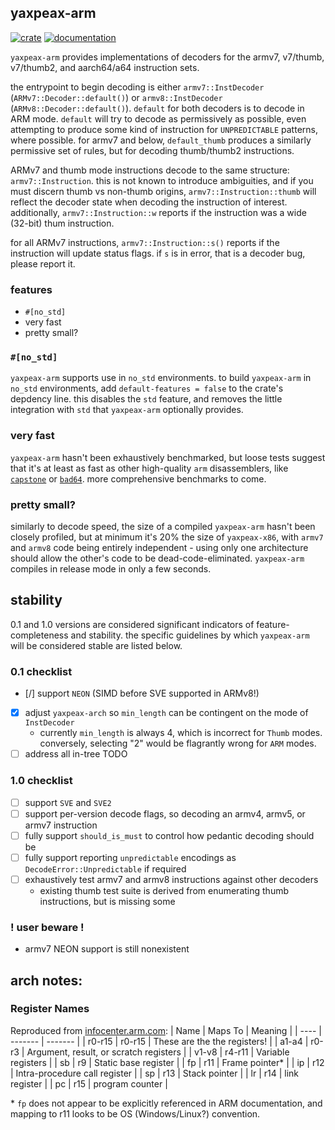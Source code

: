 ## yaxpeax-arm

[![crate](https://img.shields.io/crates/v/yaxpeax-arm.svg?logo=rust)](https://crates.io/crates/yaxpeax-arm)
[![documentation](https://docs.rs/yaxpeax-arm/badge.svg)](https://docs.rs/yaxpeax-arm)

`yaxpeax-arm` provides implementations of decoders for the armv7, v7/thumb, v7/thumb2, and aarch64/a64 instruction sets.

the entrypoint to begin decoding is either `armv7::InstDecoder` (`ARMv7::Decoder::default()`) or `armv8::InstDecoder` (`ARMv8::Decoder::default()`). `default` for both decoders is to decode in ARM mode. `default` will try to decode as permissively as possible, even attempting to produce some kind of instruction for `UNPREDICTABLE` patterns, where possible. for armv7 and below, `default_thumb` produces a similarly permissive set of rules, but for decoding thumb/thumb2 instructions.

ARMv7 and thumb mode instructions decode to the same structure: `armv7::Instruction`. this is not known to introduce ambiguities, and if you must discern thumb vs non-thumb origins, `armv7::Instruction::thumb` will reflect the decoder state when decoding the instruction of interest. additionally, `armv7::Instruction::w` reports if the instruction was a wide (32-bit) thum instruction.

for all ARMv7 instructions, `armv7::Instruction::s()` reports if the instruction will update status flags. if `s` is in error, that is a decoder bug, please report it.

### features

* `#[no_std]`
* very fast
* pretty small?

### `#[no_std]`
`yaxpeax-arm` supports use in `no_std` environments. to build `yaxpeax-arm` in `no_std` environments, add `default-features = false` to the crate's depdency line. this disables the `std` feature, and removes the little integration with `std` that `yaxpeax-arm` optionally provides.

### very fast
`yaxpeax-arm` hasn't been exhaustively benchmarked, but loose tests suggest that it's at least as fast as other high-quality `arm` disassemblers, like [`capstone`](https://github.com/capstone-engine/capstone) or [`bad64`](https://github.com/yrp604/bad64). more comprehensive benchmarks to come.

### pretty small?
similarly to decode speed, the size of a compiled `yaxpeax-arm` hasn't been closely profiled, but at minimum it's 20% the size of `yaxpeax-x86`, with `armv7` and `armv8` code being entirely independent - using only one architecture should allow the other's code to be dead-code-eliminated. `yaxpeax-arm` compiles in release mode in only a few seconds.

## stability
0.1 and 1.0 versions are considered significant indicators of feature-completeness and stability. the specific guidelines by which `yaxpeax-arm` will be considered stable are listed below.

### 0.1 checklist
- [/] support `NEON` (SIMD before SVE supported in ARMv8!)
- [x] adjust `yaxpeax-arch` so `min_length` can be contingent on the mode of `InstDecoder`
  - currently `min_length` is always 4, which is incorrect for `Thumb` modes.
    conversely, selecting "2" would be flagrantly wrong for `ARM` modes.
- [ ] address all in-tree TODO

### 1.0 checklist
- [ ] support `SVE` and `SVE2`
- [ ] support per-version decode flags, so decoding an armv4, armv5, or armv7 instruction
- [ ] fully support `should_is_must` to control how pedantic decoding should be
- [ ] fully support reporting `unpredictable` encodings as `DecodeError::Unpredictable` if required
- [ ] exhaustively test armv7 and armv8 instructions against other decoders
  - existing thumb test suite is derived from enumerating thumb instructions,
    but is missing some

### ! user beware !
* armv7 NEON support is still nonexistent

## arch notes:

### Register Names
Reproduced from [infocenter.arm.com](http://infocenter.arm.com/help/index.jsp?topic=/com.arm.doc.dui0473c/CJAJBFHC.html):
| Name | Maps To | Meaning |
| ---- | ------- | ------- |
| r0-r15 | r0-r15 | These are the the registers! |
| a1-a4 | r0-r3 | Argument, result, or scratch registers |
| v1-v8 | r4-r11 | Variable registers |
| sb | r9 | Static base register |
| fp | r11 | Frame pointer\* |
| ip | r12 | Intra-procedure call register |
| sp | r13 | Stack pointer |
| lr | r14 | link register |
| pc | r15 | program counter |

\* `fp` does not appear to be explicitly referenced in ARM documentation, and mapping to r11 looks to be OS (Windows/Linux?) convention.
